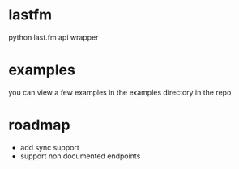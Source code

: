 # lastfm

python last.fm api wrapper

# examples

you can view a few examples in the examples directory in the repo

# roadmap
- add sync support
- support non documented endpoints